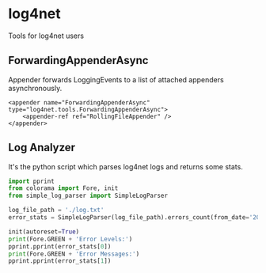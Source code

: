 # log4net
Tools for log4net users

## ForwardingAppenderAsync
Appender forwards LoggingEvents to a list of attached appenders asynchronously.
```
<appender name="ForwardingAppenderAsync" type="log4net.tools.ForwardingAppenderAsync">
    <appender-ref ref="RollingFileAppender" />
</appender>
```

## Log Analyzer
It's the python script which parses log4net logs and returns some stats.
```python
import pprint
from colorama import Fore, init
from simple_log_parser import SimpleLogParser

log_file_path = './log.txt'
error_stats = SimpleLogParser(log_file_path).errors_count(from_date='2021-04-15')

init(autoreset=True)
print(Fore.GREEN + 'Error Levels:')
pprint.pprint(error_stats[0])
print(Fore.GREEN + 'Error Messages:')
pprint.pprint(error_stats[1])
```